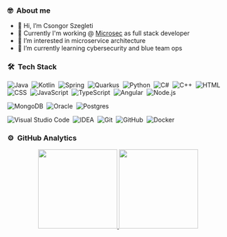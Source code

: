 ### 🤓 &nbsp;About me

- 👋 Hi, I’m Csongor Szegleti
- 💼 Currently I'm working @ <a href="https://www.microsec.hu/">Microsec</a> as full stack developer
- 👀 I’m interested in microservice architecture
- 🌱 I’m currently learning cybersecurity and blue team ops

### 🛠 &nbsp;Tech Stack

![Java](https://img.shields.io/badge/-Java-05122A?style=flat&logo=Java&logoColor=FFA518)&nbsp;
![Kotlin](https://img.shields.io/badge/-Kotlin-05122A?style=flat&logo=Kotlin&logoColor=FFA518)&nbsp;
![Spring](https://img.shields.io/badge/-Spring-05122A?style=flat&logo=Spring)&nbsp;
![Quarkus](https://img.shields.io/badge/-Quarkus-05122A?style=flat&logo=Quarkus)&nbsp;
![Python](https://img.shields.io/badge/-Python-05122A?style=flat&logo=python)&nbsp;
![C#](https://img.shields.io/badge/-C%23-05122A?style=flat&logo=Csharp)&nbsp;
![C++](https://img.shields.io/badge/C++-05122A?style=flat&logo=C%2B%2B&logoColor=00599C)&nbsp;
![HTML](https://img.shields.io/badge/-HTML-05122A?style=flat&logo=HTML5)&nbsp;
![CSS](https://img.shields.io/badge/-CSS-05122A?style=flat&logo=CSS3&logoColor=1572B6)&nbsp;
![JavaScript](https://img.shields.io/badge/-JavaScript-05122A?style=flat&logo=javascript)&nbsp;
![TypeScript](https://img.shields.io/badge/-TypeScript-05122A?style=flat&logo=TypeScript)&nbsp;
![Angular](https://img.shields.io/badge/-Angular-05122A?style=flat&logo=Angular)&nbsp;
![Node.js](https://img.shields.io/badge/-Node.js-05122A?style=flat&logo=node.js)&nbsp;

![MongoDB](https://img.shields.io/badge/-MongoDB-05122A?style=flat&logo=mongodb)&nbsp;
![Oracle](https://img.shields.io/badge/-OracleDB-05122A?style=flat&logo=oracle)&nbsp;
![Postgres](https://img.shields.io/badge/-PostgreSQL-05122A?style=flat&logo=postgresql)&nbsp;


![Visual Studio Code](https://img.shields.io/badge/-Visual%20Studio%20Code-05122A?style=flat&logo=visual-studio-code&logoColor=007ACC)&nbsp;
![IDEA](https://img.shields.io/badge/-IntelliJ-05122A?style=flat&logo=intellij-idea)&nbsp;
![Git](https://img.shields.io/badge/-Git-05122A?style=flat&logo=git)&nbsp;
![GitHub](https://img.shields.io/badge/-GitHub-05122A?style=flat&logo=github)&nbsp;
![Docker](https://img.shields.io/badge/-Docker-05122A?style=flat&logo=docker)&nbsp;



### ⚙️ &nbsp;GitHub Analytics

<p align="center">
<a href="https://github.com/CsSzegleti">
  <img height="180em" src="https://github-readme-stats-eight-theta.vercel.app/api?username=CsSzegleti&show_icons=true&theme=algolia&include_all_commits=true&count_private=true"/>
  <img height="180em" src="https://github-readme-stats-eight-theta.vercel.app/api/top-langs/?username=CsSzegleti&layout=compact&langs_count=8&count_private=true&theme=algolia"/>
  </a>
</p>
